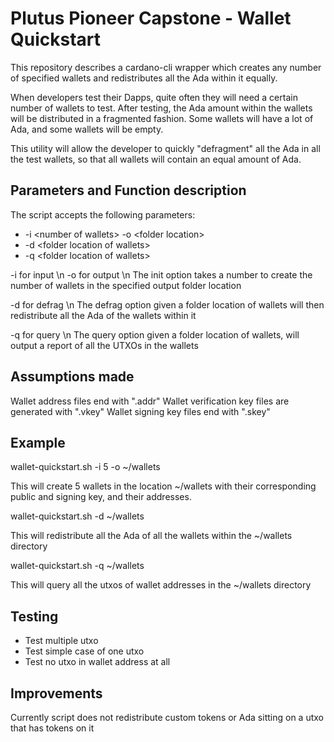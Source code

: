 # Plutus Pioneer Capstone - Wallet Quickstart

This repository describes a cardano-cli wrapper which creates any number of specified wallets and redistributes all the Ada within it equally.

When developers test their Dapps, quite often they will need a certain number of wallets to test.
After testing, the Ada amount within the wallets will be distributed in a fragmented fashion.
Some wallets will have a lot of Ada, and some wallets will be empty.

This utility will allow the developer to quickly "defragment" all the Ada in all the test wallets,
so that all wallets will contain an equal amount of Ada.

## Parameters and Function description

The script accepts the following parameters:

 - -i \<number of wallets> -o \<folder location\>
 - -d \<folder location of wallets\>
 - -q \<folder location of wallets\>

-i for input \n
-o for output \n
The init option takes a number to create the number of wallets in the specified output folder location

-d for defrag \n
The defrag option given a folder location of wallets will then redistribute all the Ada of the wallets within it

-q for query \n
The query option given a folder location of wallets, will output a report of all the UTXOs in the wallets

## Assumptions made

Wallet address files end with ".addr"
Wallet verification key files are generated with ".vkey"
Wallet signing key files end with ".skey"

## Example

wallet-quickstart.sh -i 5 -o ~/wallets

This will create 5 wallets in the location ~/wallets with their corresponding public and signing key, and their addresses.

wallet-quickstart.sh -d ~/wallets

This will redistribute all the Ada of all the wallets within the ~/wallets directory

wallet-quickstart.sh -q ~/wallets

This will query all the utxos of wallet addresses in the ~/wallets directory


## Testing

 - Test multiple utxo 
 - Test simple case of one utxo
 - Test no utxo in wallet address at all

## Improvements

Currently script does not redistribute custom tokens or Ada sitting on a utxo that has tokens on it

